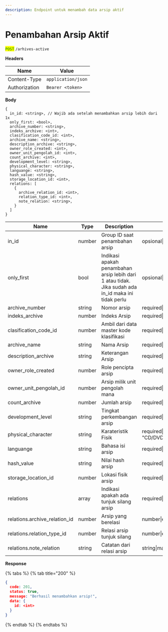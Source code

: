 ```yaml
---
description: Endpoint untuk menambah data arsip aktif
---
```


# Penambahan Arsip Aktif

<mark style="color:green;">`POST`</mark> `/arhives-active`

**Headers**

| Name          | Value              |
| ------------- | ------------------ |
| Content-Type  | `application/json` |
| Authorization | `Bearer <token>`   |

**Body**

```
{
  in_id: <string>, // Wajib ada setelah menambahkan arsip lebih dari 1x
  only_first: <bool>,
  archive_number: <string>,
  indeks_archive: <int>,
  clasification_code_id: <int>,
  archive_name: <string>,
  description_archive: <string>,
  owner_role_created: <int>,
  owner_unit_pengolah_id: <int>,
  count_archive: <int>,
  development_level: <string>,
  physical_character: <string>,
  languange: <string>,
  hash_value: <string>,
  storage_location_id: <int>,
  relations: [
    {
      archive_relation_id: <int>,
      relation_type_id: <int>,
      note_relation: <string>,
    }
  ]
}
```

| Name                            | Type   | Description                                                                                          | Validation                                                                  |
| ------------------------------- | ------ | ---------------------------------------------------------------------------------------------------- | --------------------------------------------------------------------------- |
| in\_id                          | number | Group ID saat penambahan arsip                                                                       | opsional\|number                                                            |
| only\_first                     | bool   | Indikasi apakah penambahan arsip lebih dari 1 atau tidak. Jika sudah ada in\_id maka ini tidak perlu | opsional\|bool                                                              |
| archive\_number                 | string | Nomor arsip                                                                                          | required\|string\|max:255                                                   |
| indeks\_archive                 | number | Indeks Arsip                                                                                         | required\|string\|max:255                                                   |
| clasification\_code\_id         | number | Ambil dari data master kode klasifikasi                                                              | required\|number\|exists:classification\_codes,id                           |
| archive\_name                   | string | Nama Arsip                                                                                           | required\|string\|max:255                                                   |
| description\_archive            | string | Keterangan Arsip                                                                                     | required\|string\|max:300                                                   |
| owner\_role\_created            | number | Role pencipta arsip                                                                                  | required\|number\|exists:roles,id                                           |
| owner\_unit\_pengolah\_id       | number | Arsip milik unit pengolah mana                                                                       | required\|number\|exists:organization\_units,id                             |
| count\_archive                  | number | Jumlah arsip                                                                                         | required\|number                                                            |
| development\_level              | string | Tingkat perkembangan arsip                                                                           | required\|string\|enum:"Asli", "Copy"                                       |
| physical\_character             | string | Karateristik Fisik                                                                                   | required\|string\|enum:"Kertas", "Film", "Foto", "CD/DVD", "USB", "Lainnya" |
| languange                       | string | Bahasa isi arsip                                                                                     | required\|string\|max:255                                                   |
| hash\_value                     | string | Nilai hash arsip                                                                                     | required\|string                                                            |
| storage\_location\_id           | number | Lokasi fisik arsip                                                                                   | required\|number\|exists:archive\_storage\_locations,id                     |
| relations                       | array  | Indikasi apakah ada tunjuk silang arsip                                                              | required\|array                                                             |
| relations.archive\_relation\_id | number | Arsip yang berelasi                                                                                  | number\|exists:archives,id                                                  |
| relations.relation\_type\_id    | number | Relasi arsip tunjuk silang                                                                           | number\|exists:relation\_archive\_types,id                                  |
| relations.note\_relation        | string | Catatan dari relasi arsip                                                                            | string\|max:255                                                             |

**Response**

{% tabs %}
{% tab title="200" %}
```json
{
  code: 201,
  status: true,
  message: "Berhasil menambahkan arsip!",
  data: {
    id: <int>
  }
}
```
{% endtab %}
{% endtabs %}

